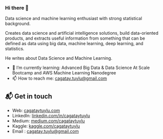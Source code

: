 ### Hi there 👋

Data science and machine learning enthusiast with strong statistical background.

Creates data science and artificial intelligence solutions, build data-oriented products, and extracts useful information from something that can be defined as data using big data, machine learning, deep learning, and statistics.

He writes about Data Science and Machine Learning.

- 🌱 I’m currently learning: Advanced Big Data & Data Science At Scale Bootcamp and AWS Machine Learning Nanodegree
- 📫 How to reach me: cagatay.tuylu@gmail.com

## 📬 Get in touch

- Web: [cagataytuylu.com](https://cagataytuylu.com)
- LinkedIn: [linkedin.com/in/cagataytuylu](https://linkedin.com/in/cagataytuylu)
- Medium: [medium.com/cagataytuylu](https://medium.com/cagataytuylu)
- Kaggle: [kaggle.com/cagataytuylu](https://www.kaggle.com/cagataytuylu)
- Email : [cagatay.tuylu@gmail.com](mailto:cagatay.tuylu@gmail.com)

